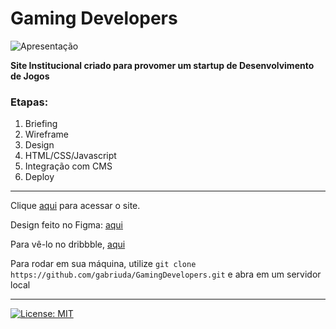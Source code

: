 # Gaming Developers

![Apresentação](apresentacao-gd.gif)

**Site Institucional criado para provomer um startup de Desenvolvimento de Jogos**

### Etapas:
1. Briefing
2. Wireframe
3. Design
4. HTML/CSS/Javascript
5. Integração com CMS
6. Deploy

---

Clique [aqui](https://gabriuda.github.io/GamingDevelopers/) para acessar o site.

Design feito no Figma: [aqui](https://www.figma.com/file/JCeCquYLpiW4vihOgNepiJ/Gaming-Developers?node-id=0%3A1)

Para vê-lo no dribbble, [aqui](https://dribbble.com/shots/15102830-Gaming-Developers-Startup-s-Website?utm_source=Clipboard_Shot&utm_campaign=gabrielpereira&utm_content=Gaming%20Developers%20Startup's%20Website&utm_medium=Social_Share)

Para rodar em sua máquina, utilize ``` git clone https://github.com/gabriuda/GamingDevelopers.git ``` e abra em um servidor local

---

[![License: MIT](https://img.shields.io/badge/License-MIT-yellow.svg)](https://opensource.org/licenses/MIT)
